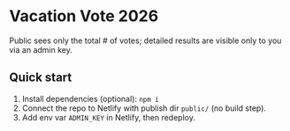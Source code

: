 # Vacation Vote 2026
Public sees only the total # of votes; detailed results are visible only to you via an admin key.

## Quick start
1) Install dependencies (optional): `npm i`
2) Connect the repo to Netlify with publish dir `public/` (no build step).
3) Add env var `ADMIN_KEY` in Netlify, then redeploy.

